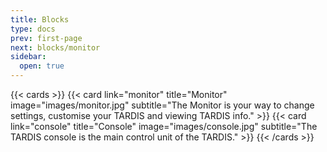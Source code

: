 ```yaml
---
title: Blocks
type: docs
prev: first-page
next: blocks/monitor
sidebar:
  open: true
---
```


{{< cards >}}
  {{< card link="monitor" title="Monitor" image="images/monitor.jpg" subtitle="The Monitor is your way to change settings, customise your TARDIS and viewing TARDIS info." >}}
  {{< card link="console" title="Console" image="images/console.jpg" subtitle="The TARDIS console is the main control unit of the TARDIS." >}}
{{< /cards >}}